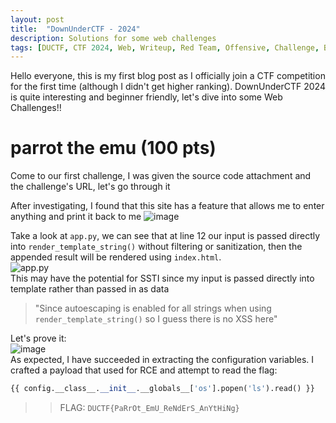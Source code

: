 ```yaml
---
layout: post
title:  "DownUnderCTF - 2024"
description: Solutions for some web challenges
tags: [DUCTF, CTF 2024, Web, Writeup, Red Team, Offensive, Challenge, Beginner]
---
```

Hello everyone, this is my first blog post as I officially join a CTF competition for the first time (although I didn't get higher ranking). DownUnderCTF 2024 is quite interesting and beginner friendly, let's dive into some Web Challenges!!<br>
<!-- <img src="https://media.discordapp.net/attachments/1232921552899670089/1259443092885344356/fish4finn-certificate.png?ex=66a21cc8&is=66a0cb48&hm=d1949289593e81f5415cb28eaac1e95c6be9041155feed50653689526b3c9fda&=&format=webp&quality=lossless&width=662&height=468" style="width: 400px"> -->

# parrot the emu (100 pts)
Come to our first challenge, I was given the source code attachment and the challenge's URL, let's go through it <br>
<!-- <img src="https://github.com/user-attachments/assets/6b55e55b-573a-4273-b760-253783f5469e"> -->

After investigating, I found that this site has a feature that allows me to enter anything and print it back to me
![image](https://github.com/user-attachments/assets/97893fac-f0b2-4cb4-a5ed-14dcd93d93d8)

Take a look at `app.py`, we can see that at line 12 our input is passed directly into `render_template_string()` without filtering or sanitization, then the appended result will be rendered using `index.html`. <br>
![app.py](https://github.com/user-attachments/assets/d2f5393b-1582-447e-b334-740379909e8c) <br>
This may have the potential for SSTI since my input is passed directly into template rather than passed in as data
> "Since autoescaping is enabled for all strings when using `render_template_string()` so I guess there is no XSS here" <br>

Let's prove it: <br>
![image](https://github.com/user-attachments/assets/f61813de-a03b-4584-bd51-009a3f2b5a26) <br>
As expected, I have succeeded in extracting the configuration variables. I crafted a payload that used for RCE and attempt to read the flag:

```python
{{ config.__class__.__init__.__globals__['os'].popen('ls').read() }}
```

>> FLAG: `DUCTF{PaRrOt_EmU_ReNdErS_AnYtHiNg}`



